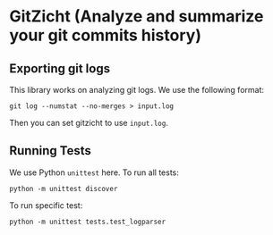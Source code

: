 GitZicht (Analyze and summarize your git commits history)
==========================================================

Exporting git logs
-------------------

This library works on analyzing git logs. We use the following format:

    git log --numstat --no-merges > input.log

Then you can set gitzicht to use `input.log`. 

Running Tests
--------------

We use Python `unittest` here. To run all tests:

    python -m unittest discover

To run specific test:

    python -m unittest tests.test_logparser

